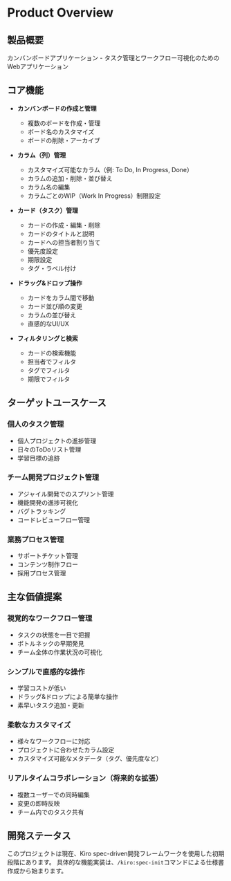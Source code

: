 # Product Overview

## 製品概要
カンバンボードアプリケーション - タスク管理とワークフロー可視化のためのWebアプリケーション

## コア機能
- **カンバンボードの作成と管理**
  - 複数のボードを作成・管理
  - ボード名のカスタマイズ
  - ボードの削除・アーカイブ

- **カラム（列）管理**
  - カスタマイズ可能なカラム（例: To Do, In Progress, Done）
  - カラムの追加・削除・並び替え
  - カラム名の編集
  - カラムごとのWIP（Work In Progress）制限設定

- **カード（タスク）管理**
  - カードの作成・編集・削除
  - カードのタイトルと説明
  - カードへの担当者割り当て
  - 優先度設定
  - 期限設定
  - タグ・ラベル付け

- **ドラッグ&ドロップ操作**
  - カードをカラム間で移動
  - カード並び順の変更
  - カラムの並び替え
  - 直感的なUI/UX

- **フィルタリングと検索**
  - カードの検索機能
  - 担当者でフィルタ
  - タグでフィルタ
  - 期限でフィルタ

## ターゲットユースケース

### 個人のタスク管理
- 個人プロジェクトの進捗管理
- 日々のToDoリスト管理
- 学習目標の追跡

### チーム開発プロジェクト管理
- アジャイル開発でのスプリント管理
- 機能開発の進捗可視化
- バグトラッキング
- コードレビューフロー管理

### 業務プロセス管理
- サポートチケット管理
- コンテンツ制作フロー
- 採用プロセス管理

## 主な価値提案

### 視覚的なワークフロー管理
- タスクの状態を一目で把握
- ボトルネックの早期発見
- チーム全体の作業状況の可視化

### シンプルで直感的な操作
- 学習コストが低い
- ドラッグ&ドロップによる簡単な操作
- 素早いタスク追加・更新

### 柔軟なカスタマイズ
- 様々なワークフローに対応
- プロジェクトに合わせたカラム設定
- カスタマイズ可能なメタデータ（タグ、優先度など）

### リアルタイムコラボレーション（将来的な拡張）
- 複数ユーザーでの同時編集
- 変更の即時反映
- チーム内でのタスク共有

## 開発ステータス
このプロジェクトは現在、Kiro spec-driven開発フレームワークを使用した初期段階にあります。
具体的な機能実装は、`/kiro:spec-init`コマンドによる仕様書作成から始まります。
